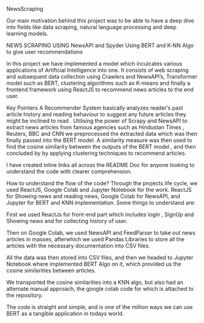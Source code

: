 NewsScraping

Our main motivation behind this project was to be able to have a deep dive into fields like data scraping, natural language processing and deep learning models.

NEWS SCRAPING USING NewsAPI and Spyder
Using BERT and K-NN Algo to give user recommendations
  
In this project we have implemented a model which inculcates various applications of Artificial Intelligence into one. It consists of web scraping and subsequent data collection using Crawlers and NewsAPI’s, Transformer model such as BERT, clustering algorithms such as K-means and finally a frontend framework using ReactJS to recommend news articles to the end user.

Key Pointers
A Recommender System basically analyzes reader’s past article history and reading behaviour to suggest any future articles they might be inclined to read .
Utilising the power of Scrapy and NewsAPI to extract news articles from famous agencies such as Hindustan Times , Reuters, BBC and CNN we preprocessed the extracted data which was then finally passed into the BERT model.
A similarity measure was then used to find the cosine similarity between the outputs of the BERT model , and then concluded by by applying clustering techniques to recommend articles.

I have created inline links all across the README Doc for anyone looking to understand the code with clearer comprehension.

How to understand the flow of the code?
Through the projects life cycle, we used ReactJS, Google Colab and Jupyter Notebook for the work. ReactJS for Showing news and reading news, Google Colab for NewsAPI, and Jupyter for BERT and KNN implementation. Some things to understand are:

First we used ReactJs for front-end part which includes login , SignUp and Showing news and for collecting history of user.

Then on Google Colab, we used NewsAPI and FeedParser to take out news articles in masses, afterwhich we used Pandas Libraries to store all the articles with the necessary documentation into CSV files.

All the data was then stored into CSV files, and then we headed to Jupyter Notebook where implemented BERT Algo on it, which provided us the cosine similarities between articles.

We transported the cosine similarities into a KNN algo, but also had an alternate manual approach, the google colab code for which is attached to the repository.

The code is straight and simple, and is one of the million ways we can use BERT as a tangible application in todays world.
